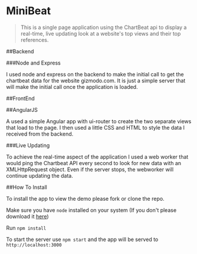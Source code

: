 # MiniBeat
> This is a single page application using the ChartBeat api to display a real-time, live updating look at a website's top views and their top references.

##Backend

###Node and Express

I used node and express on the backend to make the initial call to get the chartbeat data for the website gizmodo.com.  It is just a simple server that will make the initial call once the application is loaded.

##FrontEnd

##AngularJS

A used a simple Angular app with ui-router to create the two separate views that load to the page.  I then used a little CSS and HTML to style the data I received from the backend.

###Live Updating

To achieve the real-time aspect of the application I used a web worker that would ping the Chartbeat API every second to look for new data with an XMLHttpRequest object.  Even if the server stops, the webworker will continue updating the data.

##How To Install

To install the app to view the demo please fork or clone the repo.

Make sure you have ```node``` installed on your system (If you don't please download it [here](http://www.nodejs.org))

Run ```npm install```

To start the server use ```npm start``` and the app will be served to ```http://localhost:3000```